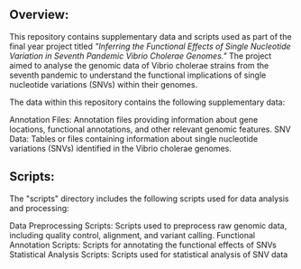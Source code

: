 ## Overview:
This repository contains supplementary data and scripts used as part of the final year project titled *"Inferring the Functional Effects of Single Nucleotide Variation in Seventh Pandemic Vibrio Cholerae Genomes."* The project aimed to analyse the genomic data of Vibrio cholerae strains from the seventh pandemic to understand the functional implications of single nucleotide variations (SNVs) within their genomes.

The data within this repository contains the following supplementary data:

Annotation Files: Annotation files providing information about gene locations, functional annotations, and other relevant genomic features.
SNV Data: Tables or files containing information about single nucleotide variations (SNVs) identified in the Vibrio cholerae genomes.

## Scripts:
The "scripts" directory includes the following scripts used for data analysis and processing:

Data Preprocessing Scripts: Scripts used to preprocess raw genomic data, including quality control, alignment, and variant calling.
Functional Annotation Scripts: Scripts for annotating the functional effects of SNVs
Statistical Analysis Scripts: Scripts used for statistical analysis of SNV data
